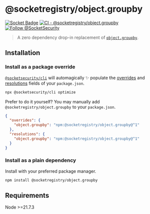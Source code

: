 # @socketregistry/object.groupby

[![Socket Badge](https://socket.dev/api/badge/npm/package/@socketregistry/object.groupby)](https://socket.dev/npm/package/@socketregistry/object.groupby)
[![CI - @socketregistry/object.groupby](https://github.com/SocketDev/socket-registry-js/actions/workflows/test.yml/badge.svg)](https://github.com/SocketDev/socket-registry-js/actions/workflows/test.yml)
[![Follow @SocketSecurity](https://img.shields.io/twitter/follow/SocketSecurity?style=social)](https://twitter.com/SocketSecurity)

> A zero dependency drop-in replacement of
> [`object.groupby`](https://www.npmjs.com/package/object.groupby).

## Installation

### Install as a package override

[`@socketsecurity/cli`](https://www.npmjs.com/package/@socketsecurity/cli) will
automagically :sparkles: populate the
[overrides](https://docs.npmjs.com/cli/v9/configuring-npm/package-json#overrides)
and [resolutions](https://yarnpkg.com/configuration/manifest#resolutions) fields
of your `package.json`.

```sh
npx @socketsecurity/cli optimize
```

Prefer to do it yourself? You may manually add `@socketregistry/object.groupby`
to your `package.json`.

```json
{
  "overrides": {
    "object.groupby": "npm:@socketregistry/object.groupby@^1"
  },
  "resolutions": {
    "object.groupby": "npm:@socketregistry/object.groupby@^1"
  }
}
```

### Install as a plain dependency

Install with your preferred package manager.

```sh
npm install @socketregistry/object.groupby
```

## Requirements

Node &gt;=21.7.3
